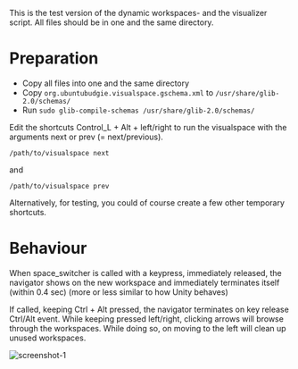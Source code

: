This is the test version of the dynamic workspaces- and the visualizer script. All files should be in one and the same directory.

# Preparation
- Copy all files into one and the same directory
- Copy `org.ubuntubudgie.visualspace.gschema.xml` to `/usr/share/glib-2.0/schemas/`
- Run `sudo glib-compile-schemas /usr/share/glib-2.0/schemas/`

Edit the shortcuts Control_L + Alt + left/right to run the visualspace with the arguments next or prev (= next/previous). 

`/path/to/visualspace next`

and

`/path/to/visualspace prev`

Alternatively, for testing, you could of course create a few other temporary shortcuts.

# Behaviour
When space_switcher is called with a keypress, immediately released, the navigator shows on the new workspace and immediately terminates itself (within 0.4 sec) (more or less similar to how Unity behaves)

If called, keeping Ctrl + Alt pressed, the navigator terminates on key release Ctrl/Alt event. While keeping pressed left/right, clicking arrows will browse through the workspaces. While doing so, on moving to the left will clean up unused workspaces.

![screenshot-1](https://github.com/UbuntuBudgie/budgie-extras/blob/development/budgie_visualspace/visualspace.png)

